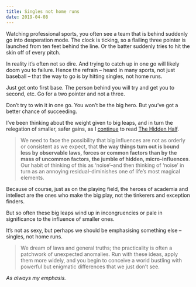 ```yaml
---
title: Singles not home runs
date: 2019-04-08
---
```


<!--kg-card-begin: html--><p>Watching professional sports, you often see a team that is behind suddenly go into desperation mode. The clock is ticking, so a flailing three pointer is launched from ten feet behind the line. Or the batter suddenly tries to hit the skin off of every pitch.</p>
<p>In reality it&#8217;s often not so dire. And trying to catch up in one go will likely doom you to failure. Hence the refrain &#8211; heard in many sports, not just baseball &#8211; that the way to go is by hitting singles, not home runs.</p>
<p>Just get onto first base. The person behind you will try and get you to second, etc. Go for a two pointer and not a three.</p>
<p>Don&#8217;t try to win it in one go. You won&#8217;t be the big hero. But you&#8217;ve got a better chance of succeeding.</p>
<p>I&#8217;ve been thinking about the weight given to big leaps, and in turn the relegation of  smaller, safer gains, as I <a href="__GHOST_URL__/a-plea-for-more-humility-about-what-we-know/" target="_blank" rel="noopener noreferrer">continue</a> to read <a href="https://www.worldcat.org/title/hidden-half-how-the-world-conceals-its-secrets/oclc/1085142484&#038;referer=brief_results" target="_blank" rel="noopener noreferrer">The Hidden Half</a>.</p>
<blockquote><p>We need to face the possibility that big influences are not as orderly or consistent as we expect, that <strong>the way things turn out is bound less by observable laws, forces or common factors than by the mass of uncommon factors, the jumble of hidden, micro-influences</strong>. Our habit of thinking of this as ‘noise’–and then thinking of ‘noise’ in turn as an annoying residual–diminishes one of life’s most magical elements.</p>
</blockquote>
<p>Because of course, just as on the playing field, the heroes of academia and intellect are the ones who make the big play, not the tinkerers and exception finders.</p>
<p>But so often these big leaps wind up in incongruencies or pale in significance to the influence of smaller ones.</p>
<p>It&#8217;s not as sexy, but perhaps we should be emphasising something else &#8211; singles, not home runs.</p>
<blockquote><p>We dream of laws and general truths; the practicality is often a patchwork of unexpected anomalies. Run with these ideas, apply them more widely, and you begin to conceive a world bustling with powerful but enigmatic differences that we just don’t see.</p>
</blockquote>
<p><em>As always my emphasis.</em></p>
<!--kg-card-end: html-->